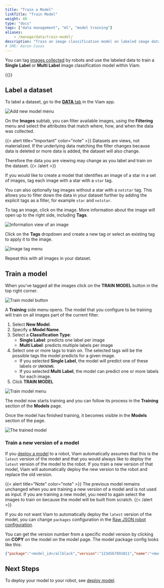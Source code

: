 ```yaml
---
title: "Train a Model"
linkTitle: "Train Model"
weight: 40
type: "docs"
tags: ["data management", "ml", "model training"]
aliases:
    - /manage/data/train-model/
description: "Train an image classification model on labeled image data."
# SME: Aaron Casas
---
```


You can tag [images collected](../../../services/data/configure-data-capture/) by robots and use the labeled data to train a **Single Label** or **Multi Label** image classification model within Viam.

{{<youtube embed_url="https://www.youtube-nocookie.com/embed/CP14LR0Pq64">}}

## Label a dataset

To label a dataset, go to the [**DATA** tab](https://app.viam.com/data/view) in the Viam app.

![Add new model menu](../img/add-new-model.png)

On the **Images** subtab, you can filter available images, using the **Filtering** menu and select the attributes that match where, how, and when the data was collected.

{{< alert title="Important" color="note" >}}
Datasets are views, not materialized.
If the underlying data matching the filter changes because data is deleted or more data is added, the dataset will also change.

Therefore the data you are viewing may change as you label and train on the dataset.
{{< /alert >}}

If you would like to create a model that identifies an image of a star in a set of images, tag each image with a star with a `star` tag.

You can also optionally tag images without a star with a `notstar` tag.
This allows you to filter down the data in your dataset further by adding the explicit tags as a filter, for example `star` and `notstar`.

To tag an image, click on the image.
More information about the image will open up to the right side, including **Tags**.

![Information view of an image](../img/image-info.png)

Click on the **Tags** dropdown and create a new tag or select an existing tag to apply it to the image.

![Image tag menu](../img/image-tag.png)

Repeat this with all images in your dataset.

## Train a model

When you've tagged all the images click on the **TRAIN MODEL** button in the top right corner.

![Train model button](../img/train-model.png)

A **Training** side menu opens.
The model that you configure to be training will train on all images part of the current filter.

1. Select **New Model**.
2. Specify a **Model Name**.
3. Select a **Classification Type**:
    - **Single Label**: predicts one label per image
    - **Multi Label**: predicts multiple labels per image
4. Select one or more tags to train on.
    The selected tags will be the possible tags the model predicts for a given image.
     - If you selected **Single Label**, the model will predict one of these labels or `UNKNOWN`.
     - If you selected **Multi Label**, the model can predict one or more labels for each image.
4. Click **TRAIN MODEL**

![Train model menu](../img/train-model-menu.png)

The model now starts training and you can follow its process in the **Training** section of the **Models** page.

Once the model has finished training, it becomes visible in the **Models** section of the page.

![The trained model](../img/stars-model.png)

### Train a new version of a model

If you [deploy a model](../../../services/ml/) to a robot, Viam automatically assumes that this is the `latest` version of the model and that you would always like to deploy the `latest` version of the model to the robot.
If you train a new version of that model, Viam will automatically deploy the new version to the robot and replace the old version.

{{< alert title="Note" color="note" >}}
The previous model remains unchanged when you are training a new version of a model and is not used as input.
If you are training a new model, you need to again select the images to train on because the model will be built from scratch.
{{< /alert >}}

If you do not want Viam to automatically deploy the `latest` version of the model, you can change `packages` configuration in the [Raw JSON robot configuration](../../configuration/#the-config-tab).

You can get the version number from a specific model version by clicking on **COPY** on the model on the model page.
The model package config looks like this:

```json
{"package":"<model_id>/allblack","version":"1234567891011","name":"<model_name>"}
```

## Next Steps

To deploy your model to your robot, see [deploy model](../../../services/ml/).
